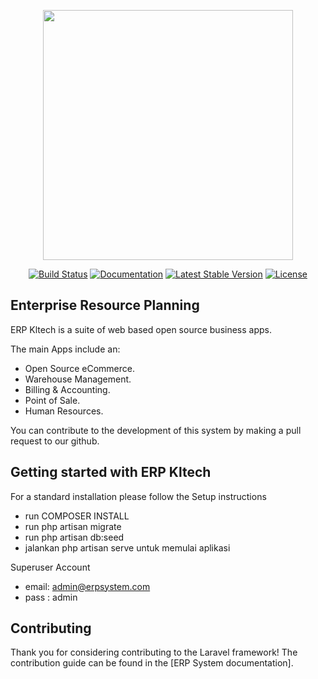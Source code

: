 <p align="center"><img src="https://kltech-intl.odoo.com/web/image/website/1/logo/kltech-intl?unique=42688f5" width="400"></p>

<p align="center">
<a href="https://kltech-intl.odoo.com"><img src="https://img.shields.io/badge/Master-Success-success" alt="Build Status"></a>
<a href="https://kltech-intl.odoo.com"><img src="https://img.shields.io/badge/Master-Docs-blueviolet" alt="Documentation"></a>
<a href="https://kltech-intl.odoo.com"><img src="https://img.shields.io/badge/Version-2.0.3-blue" alt="Latest Stable Version"></a>
<a href="https://kltech-intl.odoo.com"><img src="https://img.shields.io/github/license/kelvzxu/erp_laravel" alt="License"></a>
</p>

## Enterprise Resource Planning

ERP Kltech is a suite of web based open source business apps.

The main Apps include an:
- Open Source eCommerce.
- Warehouse Management. 
- Billing & Accounting.
- Point of Sale.
- Human Resources.


You can contribute to the development of this system by making a pull request to our github.

## Getting started with ERP Kltech

For a standard installation please follow the Setup instructions
- run COMPOSER INSTALL
- run php artisan migrate
- run php artisan db:seed
- jalankan php artisan serve untuk memulai aplikasi

Superuser Account
- email: admin@erpsystem.com
- pass : admin

## Contributing

Thank you for considering contributing to the Laravel framework! The contribution guide can be found in the [ERP System documentation].


